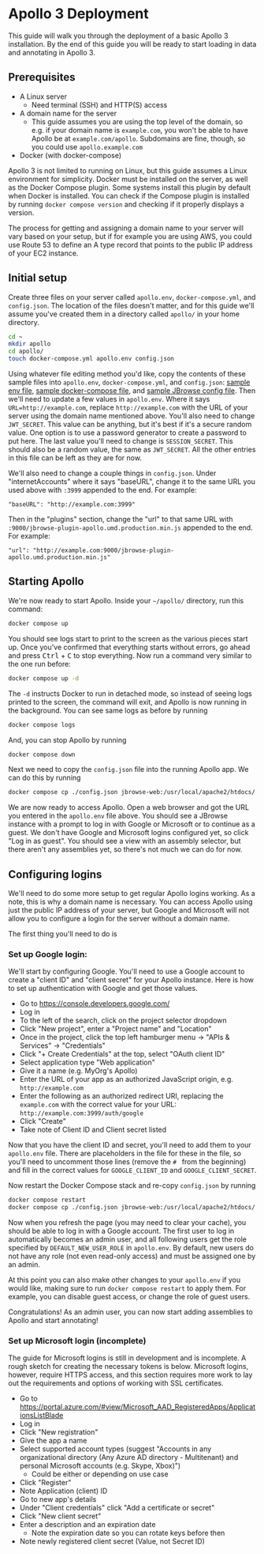 # Apollo 3 Deployment

This guide will walk you through the deployment of a basic Apollo 3
installation. By the end of this guide you will be ready to start loading in
data and annotating in Apollo 3.

## Prerequisites

- A Linux server
  - Need terminal (SSH) and HTTP(S) access
- A domain name for the server
  - This guide assumes you are using the top level of the domain, so e.g. if
    your domain name is `example.com`, you won't be able to have Apollo be at
    `example.com/apollo`. Subdomains are fine, though, so you could use
    `apollo.example.com`
- Docker (with docker-compose)

Apollo 3 is not limited to running on Linux, but this guide assumes a Linux
environment for simplicity. Docker must be installed on the server, as well as
the Docker Compose plugin. Some systems install this plugin by default when
Docker is installed. You can check if the Compose plugin is installed by running
`docker compose version` and checking if it properly displays a version.

The process for getting and assigning a domain name to your server will vary
based on your setup, but if for example you are using AWS, you could use Route
53 to define an A type record that points to the public IP address of your EC2
instance.

## Initial setup

Create three files on your server called `apollo.env`, `docker-compose.yml`, and
`config.json`. The location of the files doesn't matter, and for this guide
we'll assume you've created them in a directory called `apollo/` in your home
directory.

```sh
cd ~
mkdir apollo
cd apollo/
touch docker-compose.yml apollo.env config.json
```

Using whatever file editing method you'd like, copy the contents of these sample
files into `apollo.env`, `docker-compose.yml`, and `config.json`:
[sample env file](./apollo.env),
[sample docker-compose file](./docker-compose.yml), and
[sample JBrowse config file](./config.json). Then we'll need to update a few
values in `apollo.env`. Where it says `URL=http://example.com`, replace
`http://example.com` with the URL of your server using the domain name mentioned
above. You'll also need to change `JWT_SECRET`. This value can be anything, but
it's best if it's a secure random value. One option is to use a password
generator to create a password to put here. The last value you'll need to change
is `SESSION_SECRET`. This should also be a random value, the same as
`JWT_SECRET`. All the other entries in this file can be left as they are for
now.

We'll also need to change a couple things in `config.json`. Under
"internetAccounts" where it says "baseURL", change it to the same URL you used
above with `:3999` appended to the end. For example:

```
"baseURL": "http://example.com:3999"
```

Then in the "plugins" section, change the "url" to that same URL with
`:9000/jbrowse-plugin-apollo.umd.production.min.js` appended to the end. For
example:

```
"url": "http://example.com:9000/jbrowse-plugin-apollo.umd.production.min.js"
```

## Starting Apollo

We're now ready to start Apollo. Inside your `~/apollo/` directory, run this
command:

```sh
docker compose up
```

You should see logs start to print to the screen as the various pieces start up.
Once you've confirmed that everything starts without errors, go ahead and press
<kbd>Ctrl</kbd> + <kbd>C</kbd> to stop everything. Now run a command very
similar to the one run before:

```sh
docker compose up -d
```

The `-d` instructs Docker to run in detached mode, so instead of seeing logs
printed to the screen, the command will exit, and Apollo is now running in the
background. You can see same logs as before by running

```sh
docker compose logs
```

And, you can stop Apollo by running

```sh
docker compose down
```

Next we need to copy the `config.json` file into the running Apollo app. We can
do this by running

```sh
docker compose cp ./config.json jbrowse-web:/usr/local/apache2/htdocs/
```

We are now ready to access Apollo. Open a web browser and got the URL you
entered in the `apollo.env` file above. You should see a JBrowse instance with a
prompt to log in with Google or Microsoft or to continue as a guest. We don't
have Google and Microsoft logins configured yet, so click "Log in as guest". You
should see a view with an assembly selector, but there aren't any assemblies
yet, so there's not much we can do for now.

## Configuring logins

We'll need to do some more setup to get regular Apollo logins working. As a
note, this is why a domain name is necessary. You can access Apollo using just
the public IP address of your server, but Google and Microsoft will not allow
you to configure a login for the server without a domain name.

The first thing you'll need to do is

### Set up Google login:

We'll start by configuring Google. You'll need to use a Google account to create
a "client ID" and "client secret" for your Apollo instance. Here is how to set
up authentication with Google and get those values.

- Go to https://console.developers.google.com/
- Log in
- To the left of the search, click on the project selector dropdown
- Click "New project", enter a "Project name" and "Location"
- Once in the project, click the top left hamburger menu -> "APIs & Services" ->
  "Credentials"
- Click "+ Create Credentials" at the top, select "OAuth client ID"
- Select application type "Web application"
- Give it a name (e.g. MyOrg's Apollo)
- Enter the URL of your app as an authorized JavaScript origin, e.g.
  `http://example.com`
- Enter the following as an authorized redirect URI, replacing the `example.com`
  with the correct value for your URL:
  `http://example.com:3999/auth/google`
- Click "Create"
- Take note of Client ID and Client secret listed

Now that you have the client ID and secret, you'll need to add them to your
`apollo.env` file. There are placeholders in the file for these in the file, so
you'll need to uncomment those lines (remove the `# ` from the beginning) and
fill in the correct values for `GOOGLE_CLIENT_ID` and `GOOGLE_CLIENT_SECRET`.

Now restart the Docker Compose stack and re-copy `config.json` by running

```sh
docker compose restart
docker compose cp ./config.json jbrowse-web:/usr/local/apache2/htdocs/
```

Now when you refresh the page (you may need to clear your cache), you should be
able to log in with a Google account. The first user to log in automatically
becomes an admin user, and all following users get the role specified by
`DEFAULT_NEW_USER_ROLE` in `apollo.env`. By default, new users do not have any
role (not even read-only access) and must be assigned one by an admin.

At this point you can also make other changes to your `apollo.env` if you would
like, making sure to run `docker compose restart` to apply them. For example,
you can disable guest access, or change the role of guest users.

Congratulations! As an admin user, you can now start adding assemblies to Apollo
and start annotating!

### Set up Microsoft login (incomplete)

The guide for Microsoft logins is still in development and is incomplete. A
rough sketch for creating the necessary tokens is below. Microsoft logins,
however, require HTTPS access, and this section requires more work to lay out
the requirements and options of working with SSL certificates.

- Go to
  https://portal.azure.com/#view/Microsoft_AAD_RegisteredApps/ApplicationsListBlade
- Log in
- Click "New registration"
- Give the app a name
- Select supported account types (suggest "Accounts in any organizational
  directory (Any Azure AD directory - Multitenant) and personal Microsoft
  accounts (e.g. Skype, Xbox)")
  - Could be either or depending on use case
- Click "Register"
- Note Application (client) ID
- Go to new app's details
- Under "Client credentials" click "Add a certificate or secret"
- Click "New client secret"
- Enter a description and an expiration date
  - Note the expiration date so you can rotate keys before then
- Note newly registered client secret (Value, not Secret ID)
